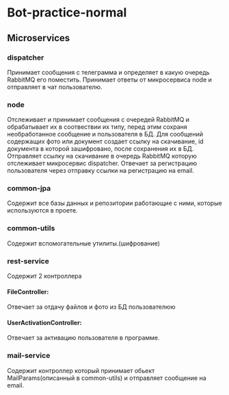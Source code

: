 # Bot-practice-normal

## Microservices

### dispatcher
Принимает сообщения с телеграмма и определяет в какую очередь RabbitMQ его поместить.
Принимает ответы от микросервиса node и отправляет в чат пользователю.

### node
Отслеживает и принимает сообщения с очередей RabbitMQ и обрабатывает их в соотвествии их типу, перед этим сохраня необработанное сообщение и пользователя в БД.
Для сообщений содержащих фото или документ создает ссылку на скачивание, id документа в которой зашифровано, после сохранения их в БД. Отправляет ссылку на скачивание в очередь RabbitMQ которую отслеживает микросервис dispatcher.
Отвечает за регистрацию пользователя через отправку ссылки на регистрацию на email.

### common-jpa
Содержит все базы данных и репозитории работающие с ними, которые используются в проете.

### common-utils 
Содержит вспомогательные утилиты.(шифрование)

### rest-service
Содержит 2 контроллера
#### FileController:
Отвечает за отдачу файлов и фото из БД пользователюю
#### UserActivationController:
Отвечает за активацию пользователя в программе.

### mail-service
Содержит контроллер который принимает обьект MailParams(описанный в common-utils) и отправляет сообщение на email.
